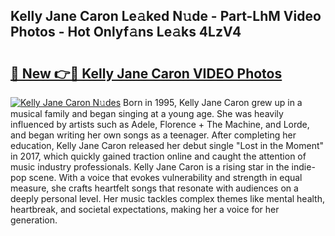 ## Kelly Jane Caron Le𝚊ked N𝚞de - Part-LhM Video Photos - Hot Onlyf𝚊ns Le𝚊ks 4LzV4

# <h2><a href="http://ab20707.deff.icu/?id=Kelly+Jane+Caron">🔗 New 👉🔴 Kelly Jane Caron VIDEO Photos</a></h2>

[![Kelly Jane Caron N𝚞des](https://i.imgur.com/rIISA9y.gif)](http://ab20707.deff.icu/?id=Kelly+Jane+Caron)
Born in 1995, Kelly Jane Caron grew up in a musical family and began singing at a young age. She was heavily influenced by artists such as Adele, Florence + The Machine, and Lorde, and began writing her own songs as a teenager. After completing her education, Kelly Jane Caron released her debut single "Lost in the Moment" in 2017, which quickly gained traction online and caught the attention of music industry professionals. Kelly Jane Caron is a rising star in the indie-pop scene. With a voice that evokes vulnerability and strength in equal measure, she crafts heartfelt songs that resonate with audiences on a deeply personal level. Her music tackles complex themes like mental health, heartbreak, and societal expectations, making her a voice for her generation.
